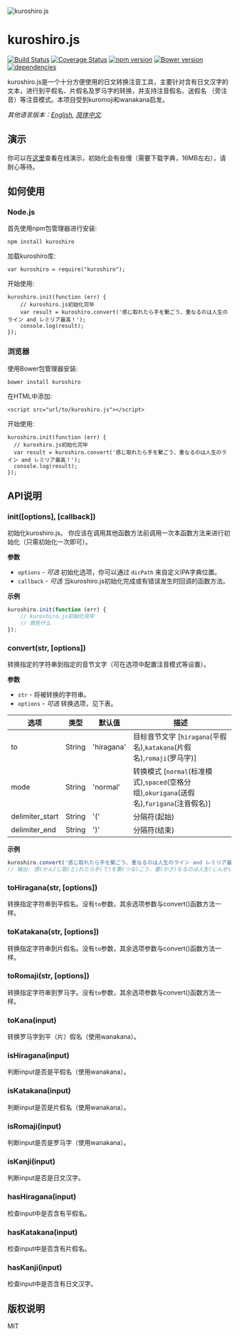 ![kuroshiro.js](http://www.hexenq.com/kuroshiro/kuroshiro.png)

# kuroshiro.js

[![Build Status](https://travis-ci.org/hexenq/kuroshiro.js.svg?branch=master)](https://travis-ci.org/hexenq/kuroshiro.js)
[![Coverage Status](https://coveralls.io/repos/hexenq/kuroshiro.js/badge.svg)](https://coveralls.io/r/hexenq/kuroshiro.js)
[![npm version](https://badge.fury.io/js/kuroshiro.svg)](http://badge.fury.io/js/kuroshiro)
[![Bower version](https://badge.fury.io/bo/kuroshiro.svg)](https://badge.fury.io/bo/kuroshiro)
[![dependencies](https://david-dm.org/hexenq/kuroshiro.js.svg)](https://david-dm.org/hexenq/kuroshiro.js)

kuroshiro.js是一个十分方便使用的日文转换注音工具，主要针对含有日文汉字的文本，进行到平假名、片假名及罗马字的转换，并支持注音假名、送假名
（旁注音）等注音模式。本项目受到kuromoji和wanakana启发。

*其他语言版本：[English](README.md), [简体中文](README.zh-cn.md).*

## 演示
你可以在[这里](http://www.hexenq.com/kuroshiro/demo/index.html)查看在线演示，初始化会有些慢（需要下载字典，16MB左右），请耐心等待。

## 如何使用
### Node.js
首先使用npm包管理器进行安装:

    npm install kuroshiro
    
加载kuroshiro库:

    var kuroshiro = require("kuroshiro");
    
开始使用:

    kuroshiro.init(function (err) {
        // kuroshiro.js初始化完毕
        var result = kuroshiro.convert('感じ取れたら手を繋ごう、重なるのは人生のライン and レミリア最高！');    
        console.log(result);
    });
    
### 浏览器
使用Bower包管理器安装:

    bower install kuroshiro
    
在HTML中添加:

    <script src="url/to/kuroshiro.js"></script>

开始使用:
                  
    kuroshiro.init(function (err) {
      // kuroshiro.js初始化完毕
      var result = kuroshiro.convert('感じ取れたら手を繋ごう、重なるのは人生のライン and レミリア最高！');    
      console.log(result);
    });

## API说明
### init([options], [callback])
初始化kuroshiro.js。 你应该在调用其他函数方法前调用一次本函数方法来进行初始化（只需初始化一次即可）。

__参数__

* `options` - *可选* 初始化选项，你可以通过 `dicPath` 来自定义IPA字典位置。
* `callback` - *可选* 当kuroshiro.js初始化完成或有错误发生时回调的函数方法。

__示例__

```js
kuroshiro.init(function (err) {
    // kuroshiro.js初始化完毕
    // 做些什么
});
```

### convert(str, [options])
转换指定的字符串到指定的音节文字（可在选项中配置注音模式等设置）。

__参数__

* `str` - 将被转换的字符串。
* `options` - *可选* 转换选项，见下表。

| 选项 | 类型 | 默认值 | 描述 |
|---|---|---|---|
| to | String | 'hiragana' | 目标音节文字 [`hiragana`(平假名),`katakana`(片假名),`romaji`(罗马字)] |
| mode | String | 'normal' | 转换模式 [`normal`(标准模式),`spaced`(空格分组),`okurigana`(送假名),`furigana`(注音假名)] |
| delimiter_start | String | '(' | 分隔符(起始) |
| delimiter_end | String | ')' | 分隔符(结束) |

__示例__

```js
kuroshiro.convert('感じ取れたら手を繋ごう、重なるのは人生のライン and レミリア最高！', {mode:'okurigana', to:'hiragana'});
// 输出: 感(かん)じ取(と)れたら手(て)を繋(つな)ごう、重(かさ)なるのは人生(じんせい)のライン and レミリア最高(さいこう)！
```

### toHiragana(str, [options])
转换指定字符串到平假名。没有`to`参数，其余选项参数与convert()函数方法一样。

### toKatakana(str, [options])
转换指定字符串到片假名。没有`to`参数，其余选项参数与convert()函数方法一样。

### toRomaji(str, [options])
转换指定字符串到罗马字。没有`to`参数，其余选项参数与convert()函数方法一样。

### toKana(input)
转换罗马字到平（片）假名（使用wanakana）。

### isHiragana(input)
判断input是否是平假名（使用wanakana）。

### isKatakana(input)
判断input是否是片假名（使用wanakana）。

### isRomaji(input)
判断input是否是罗马字（使用wanakana）。

### isKanji(input)
判断input是否是日文汉字。

### hasHiragana(input)
检查input中是否含有平假名。

### hasKatakana(input)
检查input中是否含有片假名。

### hasKanji(input)
检查input中是否含有日文汉字。

## 版权说明
MIT